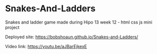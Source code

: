 # Snakes-And-Ladders
Snakes and ladder game made during Hipo 13 week 12 - html css js mini project

Deployed site: https://bobshoaun.github.io/Snakes-and-Ladders/

Video link: https://youtu.be/aJBarEjkexE
